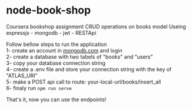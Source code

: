 # node-book-shop
Coursera bookshop assignment
CRUD operations on books model
Useing expressjs - mongodb - jwt - RESTApi

Follow bellow steps to run the application
<br/>
1- create an account in <a href="mongodb.com">mongodb.com</a> and login
<br/>
2- create a database with two tabels of "books" and "users"
<br/>
3- copy your database connection string
<br/>
4- create a .env file and store your connection string with the key of "ATLAS_URI"
<br/>
5- make a POST api call to route: your-local-url/books/insert_all 
<br/>
6- finaly run <code>npm run serve</code>

That's it, now you can use the endpoints!

